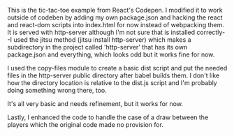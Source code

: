 This is the tic-tac-toe example from React's Codepen.  I modified it to work outside of codeben by adding my own package.json and hacking the react and react-dom scripts into index.html for now instead of webpacking them.  It is served with http-server although I'm not sure that is installed correctly--I used the jitsu method (jitsu install http-server) which makes a subdirectory in the project called 'http-server' that has its own package.json and everything, which looks odd but it works fine for now.  

I used the copy-files module to create a basic dist script and put the needed files in the http-server public directory after babel builds them.  I don't like how the directory location is relative to the dist.js script and I'm probably doing something wrong there, too.

It's all very basic and needs refinement, but it works for now.

Lastly, I enhanced the code to handle the case of a draw between the players which the original code made no provision for.